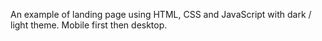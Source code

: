 An example of landing page using HTML, CSS and JavaScript with dark / light theme. Mobile first then desktop.